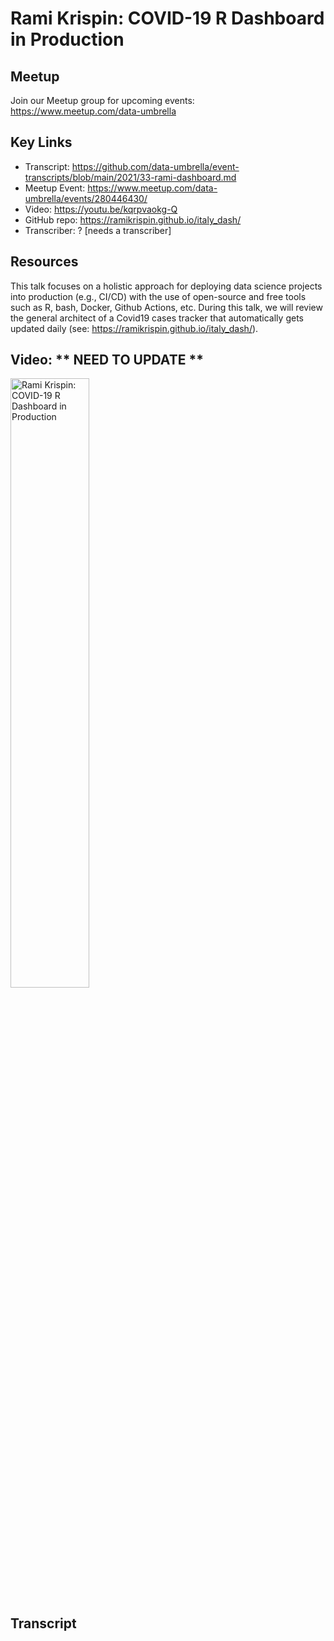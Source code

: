 # Rami Krispin: COVID-19 R Dashboard in Production

## Meetup
Join our Meetup group for upcoming events:
https://www.meetup.com/data-umbrella

## Key Links
- Transcript:  https://github.com/data-umbrella/event-transcripts/blob/main/2021/33-rami-dashboard.md
- Meetup Event:  https://www.meetup.com/data-umbrella/events/280446430/
- Video:  https://youtu.be/kqrpvaokg-Q
- GitHub repo:   https://ramikrispin.github.io/italy_dash/
- Transcriber:  ? [needs a transcriber]

## Resources
This talk focuses on a holistic approach for deploying data science projects into production (e.g., CI/CD) with the use of open-source and free tools such as R, bash, Docker, Github Actions, etc. During this talk, we will review the general architect of a Covid19 cases tracker that automatically gets updated daily (see: https://ramikrispin.github.io/italy_dash/).


## Video:   ** NEED TO UPDATE **

<a href="http://www.youtube.com/watch?feature=player_embedded&v=gMchDJP0yEI" target="_blank"><img src="http://img.youtube.com/vi/XKNdXN-Jfmo/0.jpg" 
alt="Rami Krispin: COVID-19 R Dashboard in Production" width="50%" /></a>

## Transcript
